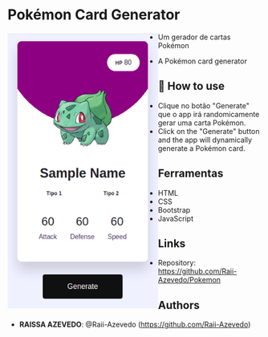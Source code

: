# Pokémon Card Generator

<a href="url"><img src="https://github.com/Raii-Azevedo/Pokemon/blob/master/assets/images/pokemon.png" align="left" height="550" width="300" ></a>
 
 - Um gerador de cartas Pokémon
 
 - A Pokémon card generator


## 🚀 How to use
- Clique no botão "Generate" que o app irá randomicamente gerar uma carta Pokémon.
- Click on the "Generate" button and the app will dynamically generate a Pokémon card.

## Ferramentas
- HTML
- CSS
- Bootstrap
- JavaScript


## Links

  - Repository: https://github.com/Raii-Azevedo/Pokemon
 
 
## Authors
 
* **RAISSA AZEVEDO**: @Raii-Azevedo (https://github.com/Raii-Azevedo)
